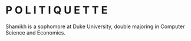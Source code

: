 # P O L I T I Q U E T T E

Shamikh is a sophomore at Duke University, double majoring in Computer Science and Economics.